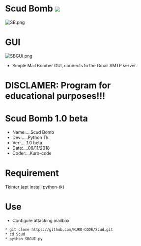 # Scud Bomb ![](https://img.shields.io/badge/SCUD-Python-blue.svg)
![SB.png](https://github.com/KURO-CODE/Scud/blob/master/SB.png)

# GUI
![SBGUI.png](https://github.com/KURO-CODE/Scud/blob/master/SBGUI.png)

* Simple Mail Bomber GUI, connects to the Gmail SMTP server.

# DISCLAMER: Program for educational purposes!!!

# Scud Bomb 1.0 beta
* Name:....Scud Bomb
* Dev:.....Python Tk
* Ver:.....1.0 beta
* Date:....06/11/2018
* Coder:...Kuro-code

# Requirement
Tkinter (apt install python-tk)

# Use
* Configure attacking mailbox
```bash
* git clone https://github.com/KURO-CODE/Scud.git
* cd Scud
* python SBGUI.py
```

